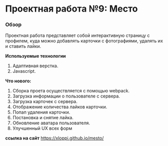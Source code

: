 # Проектная работа №9: Место

### **Обзор**

Проектная работа представляет собой интерактивную страницу с профилем, куда можно добавлять карточки с фотографиями, удалять их и ставить лайки.

**Используемые технологии**

1. Адаптивная верстка.
2. Javascript.

**Что нового:**
1. Сборка проета осуществляется с помощью webpack.
2. Загрузка информации о пользователе с сервера.
3. Загрузка карточек с сервера.
4. Отображение количества лайков карточки.
5. Попап удаления карточки.
6. Постановка и снятие лайка.
7. Обновление аватара пользователя.
8. Улучшенный UX всех форм

**ссылка на сайт**
https://xloppi.github.io/mesto/
